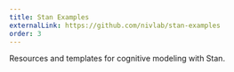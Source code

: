 ```yaml
---
title: Stan Examples
externalLink: https://github.com/nivlab/stan-examples
order: 3
---
```

Resources and templates for cognitive modeling with Stan.
